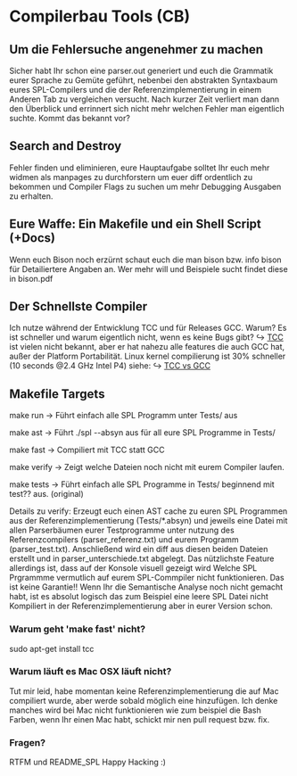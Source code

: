 # Compilerbau Tools (CB)

## Um die Fehlersuche angenehmer zu machen
Sicher habt Ihr schon eine parser.out generiert und euch die Grammatik eurer Sprache zu Gemüte geführt, nebenbei den abstrakten Syntaxbaum eures SPL-Compilers und die der Referenzimplementierung in einem Anderen Tab zu vergleichen versucht. Nach kurzer Zeit verliert man dann den Überblick und errinnert sich nicht mehr welchen Fehler man eigentlich suchte. Kommt das bekannt vor?

## Search and Destroy
Fehler finden und eliminieren, eure Hauptaufgabe solltet Ihr euch mehr widmen als manpages zu durchforstern um euer diff ordentlich zu bekommen und Compiler Flags zu suchen um mehr Debugging Ausgaben zu erhalten.

## Eure Waffe: Ein Makefile und ein Shell Script (+Docs)
Wenn euch Bison noch erzürnt schaut euch die man bison bzw. info bison für Detailiertere Angaben an. Wer mehr will und Beispiele sucht findet diese in bison.pdf

## Der Schnellste Compiler
Ich nutze während der Entwicklung TCC und für Releases GCC. Warum? Es ist schneller und warum eigentlich nicht, wenn es keine Bugs gibt? ↪ [TCC](http://bellard.org/tcc/) ist vielen nicht bekannt, aber er hat nahezu alle features die auch GCC hat, außer der Platform Portabilität. Linux kernel compilierung ist 30% schneller (10 seconds @2.4 GHz Intel P4) siehe: ↪ [TCC vs GCC](http://bellard.org/tcc/#speed)

## Makefile Targets
make run → Führt einfach alle SPL Programm unter Tests/ aus

make ast → Führt ./spl --absyn aus für all eure SPL Programme in Tests/

make fast → Compiliert mit TCC statt GCC

make verify → Zeigt welche Dateien noch nicht mit eurem Compiler laufen.

make tests → Führt einfach alle SPL Programme in Tests/ beginnend mit test?? aus. (original)

Details zu verify:
Erzeugt euch einen AST cache zu euren SPL Programmen aus der Referenzimplementierung (Tests/*.absyn) und jeweils eine Datei mit allen Parserbäumen eurer Testprogramme unter nutzung des Referenzcompilers (parser_referenz.txt) und eurem Programm (parser_test.txt). Anschließend wird ein diff aus diesen beiden Dateien erstellt und in parser_unterschiede.txt abgelegt. Das nützlichste Feature allerdings ist, dass auf der Konsole visuell gezeigt wird Welche SPL Prgrammme vermutlich auf eurem SPL-Commpiler nicht funktionieren. Das ist keine Garantie!! Wenn Ihr die Semantische Analyse noch nicht gemacht habt, ist es absolut logisch das zum Beispiel eine leere SPL Datei nicht Kompiliert in der Referenzimplementierung aber in eurer Version schon.

### Warum geht 'make fast' nicht?
sudo apt-get install tcc

### Warum läuft es Mac OSX läuft nicht?
Tut mir leid, habe momentan keine Referenzimplementierung die auf Mac compiliert wurde, aber werde sobald möglich eine hinzufügen.
Ich denke manches wird bei Mac nicht funktionieren wie zum beispiel die Bash Farben, wenn Ihr einen Mac habt, schickt mir nen pull request bzw. fix.

### Fragen?
RTFM und README_SPL
Happy Hacking :)
